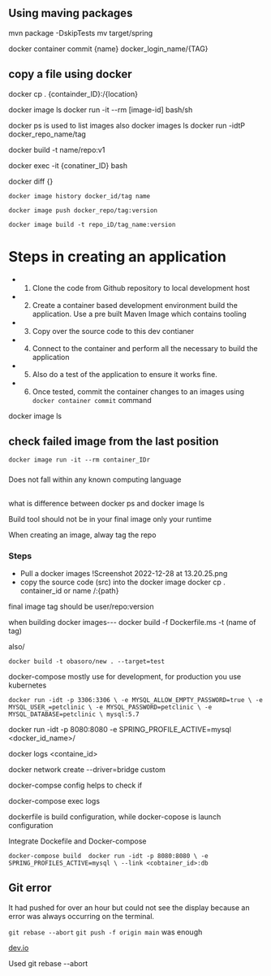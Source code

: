 ## Using maving packages
mvn package -DskipTests
mv target/spring

docker container commit {name} docker_login_name/{TAG}

## copy a file using docker
docker cp . {containder_ID}:/{location}


docker image ls
docker run -it --rm [image-id] bash/sh

docker ps is used to list images also docker images ls
docker run -idtP docker_repo_name/tag

docker build -t name/repo:v1

docker exec -it {conatiner_ID} bash

docker diff {}

`docker image history docker_id/tag name`


`docker image push docker_repo/tag:version`

`docker image build -t repo_iD/tag_name:version`

# Steps in creating an application

- 1. Clone the code from Github repository to local development host
- 2. Create a container based development environment build the application.
Use a pre built Maven Image which contains tooling 
- 3. Copy over the source code to this dev contianer
- 4. Connect to the container and perform all the necessary to build the application
- 5. Also do a test of the application to ensure it works fine.
- 6. Once tested, commit the container changes to an images using `docker container commit` command

docker image ls

## check failed image from the last position

`docker image run -it --rm container_IDr`

###
Does not fall within any known computing language

##
what is difference between docker ps and docker image ls

Build tool should not be in your final image only your runtime 

When creating an image, alway tag the repo

### Steps
- Pull a docker images
!Screenshot 2022-12-28 at 13.20.25.png
- copy the source code (src) into the docker image
docker cp . container_id or name /:{path}

final image tag should be user/repo:version

when building docker images--- docker build -f Dockerfile.ms -t (name of tag)

also/

`docker build -t obasoro/new . --target=test`

docker-compose mostly use for development, for production you use kubernetes

`docker run -idt -p 3306:3306 \
    -e MYSQL_ALLOW_EMPTY_PASSWORD=true \
    -e MYSQL_USER_=petclinic \
    -e MYSQL_PASSWORD=petclinic \
    -e MYSQL_DATABASE=petclinic \
    mysql:5.7`

docker run -idt -p 8080:8080 -e SPRING_PROFILE_ACTIVE=mysql <docker_id_name>/

docker logs <containe_id>

docker network create --driver=bridge custom

docker-compse config helps to check if 

docker-compose exec logs

dockerfile is build configuration, while docker-copose is launch configuration

Integrate Dockefile and Docker-compose

`docker-compose build 
docker run -idt -p 8080:8080 \
    -e SPRING_PROFILES_ACTIVE=mysql \
    --link <cobtainer_id>:db`

## Git error

It had pushed for over an hour but could not see the display because an error was always occurring on the terminal.

`git rebase --abort`
`git push -f origin main` was enough

[dev.io](https://dev.to/tham/how-to-migrate-master-branch-to-main-in-github-48aj)


Used git rebase --abort